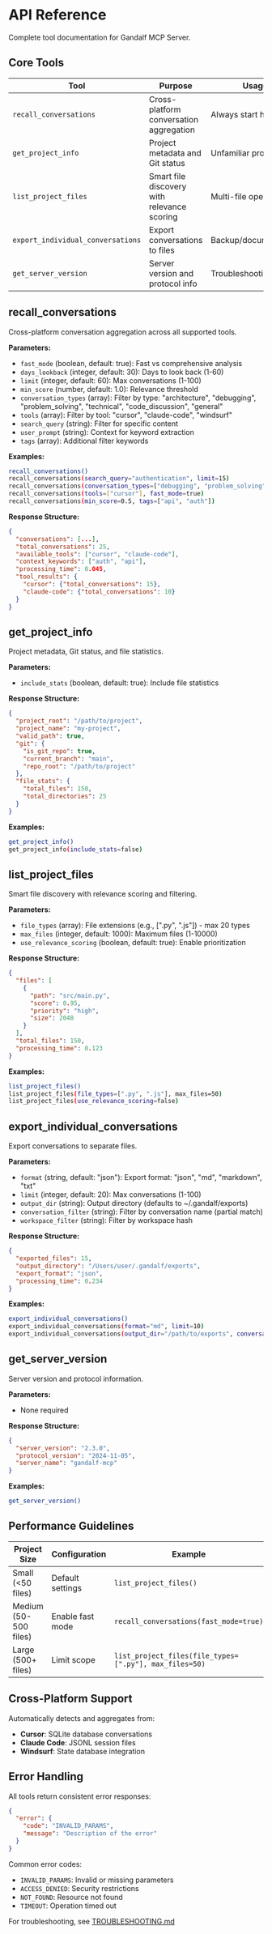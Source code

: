 # API Reference

Complete tool documentation for Gandalf MCP Server.

## Core Tools

| Tool                              | Purpose                                     | Usage                 |
| --------------------------------- | ------------------------------------------- | --------------------- |
| `recall_conversations`            | Cross-platform conversation aggregation     | Always start here     |
| `get_project_info`                | Project metadata and Git status             | Unfamiliar projects   |
| `list_project_files`              | Smart file discovery with relevance scoring | Multi-file operations |
| `export_individual_conversations` | Export conversations to files               | Backup/documentation  |
| `get_server_version`              | Server version and protocol info            | Troubleshooting       |

## recall_conversations

Cross-platform conversation aggregation across all supported tools.

**Parameters:**

- `fast_mode` (boolean, default: true): Fast vs comprehensive analysis
- `days_lookback` (integer, default: 30): Days to look back (1-60)
- `limit` (integer, default: 60): Max conversations (1-100)
- `min_score` (number, default: 1.0): Relevance threshold
- `conversation_types` (array): Filter by type: "architecture", "debugging", "problem_solving", "technical", "code_discussion", "general"
- `tools` (array): Filter by tool: "cursor", "claude-code", "windsurf"
- `search_query` (string): Filter for specific content
- `user_prompt` (string): Context for keyword extraction
- `tags` (array): Additional filter keywords

**Examples:**

```bash
recall_conversations()
recall_conversations(search_query="authentication", limit=15)
recall_conversations(conversation_types=["debugging", "problem_solving"])
recall_conversations(tools=["cursor"], fast_mode=true)
recall_conversations(min_score=0.5, tags=["api", "auth"])
```

**Response Structure:**

```json
{
  "conversations": [...],
  "total_conversations": 25,
  "available_tools": ["cursor", "claude-code"],
  "context_keywords": ["auth", "api"],
  "processing_time": 0.045,
  "tool_results": {
    "cursor": {"total_conversations": 15},
    "claude-code": {"total_conversations": 10}
  }
}
```

## get_project_info

Project metadata, Git status, and file statistics.

**Parameters:**

- `include_stats` (boolean, default: true): Include file statistics

**Response Structure:**

```json
{
  "project_root": "/path/to/project",
  "project_name": "my-project",
  "valid_path": true,
  "git": {
    "is_git_repo": true,
    "current_branch": "main",
    "repo_root": "/path/to/project"
  },
  "file_stats": {
    "total_files": 150,
    "total_directories": 25
  }
}
```

**Examples:**

```bash
get_project_info()
get_project_info(include_stats=false)
```

## list_project_files

Smart file discovery with relevance scoring and filtering.

**Parameters:**

- `file_types` (array): File extensions (e.g., [".py", ".js"]) - max 20 types
- `max_files` (integer, default: 1000): Maximum files (1-10000)
- `use_relevance_scoring` (boolean, default: true): Enable prioritization

**Response Structure:**

```json
{
  "files": [
    {
      "path": "src/main.py",
      "score": 0.95,
      "priority": "high",
      "size": 2048
    }
  ],
  "total_files": 150,
  "processing_time": 0.123
}
```

**Examples:**

```bash
list_project_files()
list_project_files(file_types=[".py", ".js"], max_files=50)
list_project_files(use_relevance_scoring=false)
```

## export_individual_conversations

Export conversations to separate files.

**Parameters:**

- `format` (string, default: "json"): Export format: "json", "md", "markdown", "txt"
- `limit` (integer, default: 20): Max conversations (1-100)
- `output_dir` (string): Output directory (defaults to ~/.gandalf/exports)
- `conversation_filter` (string): Filter by conversation name (partial match)
- `workspace_filter` (string): Filter by workspace hash

**Response Structure:**

```json
{
  "exported_files": 15,
  "output_directory": "/Users/user/.gandalf/exports",
  "export_format": "json",
  "processing_time": 0.234
}
```

**Examples:**

```bash
export_individual_conversations()
export_individual_conversations(format="md", limit=10)
export_individual_conversations(output_dir="/path/to/exports", conversation_filter="auth")
```

## get_server_version

Server version and protocol information.

**Parameters:**

- None required

**Response Structure:**

```json
{
  "server_version": "2.3.0",
  "protocol_version": "2024-11-05",
  "server_name": "gandalf-mcp"
}
```

**Examples:**

```bash
get_server_version()
```

## Performance Guidelines

| Project Size          | Configuration    | Example                                                |
| --------------------- | ---------------- | ------------------------------------------------------ |
| Small (<50 files)     | Default settings | `list_project_files()`                                 |
| Medium (50-500 files) | Enable fast mode | `recall_conversations(fast_mode=true)`                 |
| Large (500+ files)    | Limit scope      | `list_project_files(file_types=[".py"], max_files=50)` |

## Cross-Platform Support

Automatically detects and aggregates from:

- **Cursor**: SQLite database conversations
- **Claude Code**: JSONL session files
- **Windsurf**: State database integration

## Error Handling

All tools return consistent error responses:

```json
{
  "error": {
    "code": "INVALID_PARAMS",
    "message": "Description of the error"
  }
}
```

Common error codes:

- `INVALID_PARAMS`: Invalid or missing parameters
- `ACCESS_DENIED`: Security restrictions
- `NOT_FOUND`: Resource not found
- `TIMEOUT`: Operation timed out

For troubleshooting, see [TROUBLESHOOTING.md](TROUBLESHOOTING.md)
